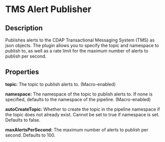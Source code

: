 # TMS Alert Publisher


Description
-----------
Publishes alerts to the CDAP Transactional Messaging System (TMS) as json objects. The plugin
allows you to specify the topic and namespace to publish to, as well as a rate limit for the
maximum number of alerts to publish per second.


Properties
----------
**topic:** The topic to publish alerts to. (Macro-enabled)

**namespace:** The namespace of the topic to publish alerts to.
If none is specified, defaults to the namespace of the pipeline. (Macro-enabled)

**autoCreateTopic:** Whether to create the topic in the pipeline namespace if the topic does not already exist.
Cannot be set to true if namespace is set. Defaults to false.

**maxAlertsPerSecond:** The maximum number of alerts to publish per second. Defaults to 100.
